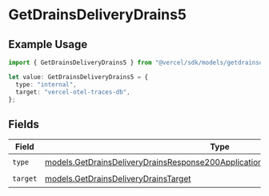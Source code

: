 # GetDrainsDeliveryDrains5

## Example Usage

```typescript
import { GetDrainsDeliveryDrains5 } from "@vercel/sdk/models/getdrainsop.js";

let value: GetDrainsDeliveryDrains5 = {
  type: "internal",
  target: "vercel-otel-traces-db",
};
```

## Fields

| Field                                                                                                                                                                      | Type                                                                                                                                                                       | Required                                                                                                                                                                   | Description                                                                                                                                                                |
| -------------------------------------------------------------------------------------------------------------------------------------------------------------------------- | -------------------------------------------------------------------------------------------------------------------------------------------------------------------------- | -------------------------------------------------------------------------------------------------------------------------------------------------------------------------- | -------------------------------------------------------------------------------------------------------------------------------------------------------------------------- |
| `type`                                                                                                                                                                     | [models.GetDrainsDeliveryDrainsResponse200ApplicationJSONResponseBodyDrains25Type](../models/getdrainsdeliverydrainsresponse200applicationjsonresponsebodydrains25type.md) | :heavy_check_mark:                                                                                                                                                         | N/A                                                                                                                                                                        |
| `target`                                                                                                                                                                   | [models.GetDrainsDeliveryDrainsTarget](../models/getdrainsdeliverydrainstarget.md)                                                                                         | :heavy_check_mark:                                                                                                                                                         | N/A                                                                                                                                                                        |